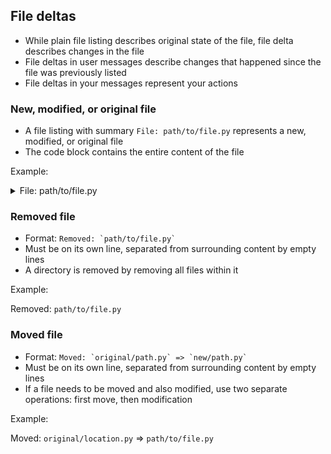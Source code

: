 ## File deltas

- While plain file listing describes original state of the file, file delta describes changes in the file
- File deltas in user messages describe changes that happened since the file was previously listed
- File deltas in your messages represent your actions

### New, modified, or original file

- A file listing with summary `File: path/to/file.py` represents a new, modified, or original file
- The code block contains the entire content of the file

Example:

<details>
<summary>File: path/to/file.py</summary>

```python
# ... entire content of the file ...
```

</details>

### Removed file

- Format: `` Removed: `path/to/file.py` ``
- Must be on its own line, separated from surrounding content by empty lines
- A directory is removed by removing all files within it

Example:

Removed: `path/to/file.py`

### Moved file

- Format: `` Moved: `original/path.py` => `new/path.py` ``
- Must be on its own line, separated from surrounding content by empty lines
- If a file needs to be moved and also modified, use two separate operations: first move, then modification

Example:

Moved: `original/location.py` => `path/to/file.py`
